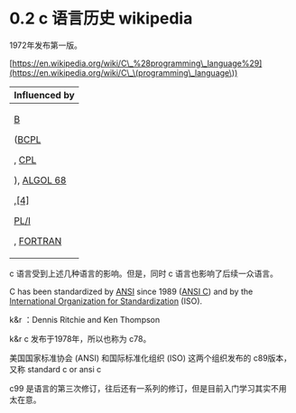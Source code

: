 # 0.2 c 语言历史 wikipedia

1972年发布第一版。

[https://en.wikipedia.org/wiki/C\_%28programming\_language%29](https://en.wikipedia.org/wiki/C\_\(programming\_language\))

| Influenced by                                                                                                                                                                                                                                                                                                                                                                                                                                                                                                                             |
| ----------------------------------------------------------------------------------------------------------------------------------------------------------------------------------------------------------------------------------------------------------------------------------------------------------------------------------------------------------------------------------------------------------------------------------------------------------------------------------------------------------------------------------------- |
| <p><a href="https://en.wikipedia.org/wiki/B_(programming_language)">B</a></p><p>(<a href="https://en.wikipedia.org/wiki/BCPL">BCPL</a></p><p>, <a href="https://en.wikipedia.org/wiki/CPL_(programming_language)">CPL</a></p><p>), <a href="https://en.wikipedia.org/wiki/ALGOL_68">ALGOL 68</a></p><p>,<a href="https://en.wikipedia.org/wiki/C_(programming_language)#cite_note-dottcl_1-4">[4]</a></p><p><a href="https://en.wikipedia.org/wiki/PL/I">PL/I</a></p><p>, <a href="https://en.wikipedia.org/wiki/FORTRAN">FORTRAN</a></p> |

c 语言受到上述几种语言的影响。但是，同时 c 语言也影响了后续一众语言。

C has been standardized by [ANSI](https://en.wikipedia.org/wiki/American\_National\_Standards\_Institute) since 1989 ([ANSI C](https://en.wikipedia.org/wiki/ANSI\_C)) and by the [International Organization for Standardization](https://en.wikipedia.org/wiki/International\_Organization\_for\_Standardization) (ISO).

k\&r ：Dennis Ritchie and Ken Thompson

k\&r c 发布于1978年，所以也称为 c78。

美国国家标准协会 (ANSI) 和国际标准化组织 (ISO) 这两个组织发布的 c89版本，又称 standard c or ansi c

c99 是语言的第三次修订，往后还有一系列的修订，但是目前入门学习其实不用太在意。
